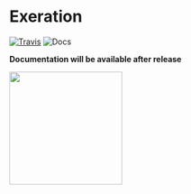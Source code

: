 # Exeration

[![Travis](https://img.shields.io/travis/nerdslabs/exeration.svg)](https://travis-ci.org/nerdslabs/exeration) ![Docs](https://img.shields.io/badge/version-WIP-e75734.svg)

**Documentation will be available after release**

<a href="https://nerdslabs.co" target="_blank"><img src="https://nerdslabs.co/images/logo-powered.svg" width="200px" /></a>